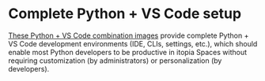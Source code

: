 # Complete Python + VS Code setup

[These Python + VS Code combination images](https://github.com/orgs/itopia-inc/packages?tab=packages&repo_name=spaces-images&q=Python+VS+Code)
provide complete Python + VS Code development environments (IDE, CLIs, settings, etc.),
which should enable most Python developers to be productive in itopia Spaces
without requiring customization (by administrators) or personalization (by developers).

<!-- TODO: Add a "Design choices" section -->
